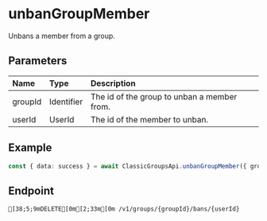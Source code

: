 
# unbanGroupMember
Unbans a member from a group.


## Parameters
| Name    | Type       | Description                                 |
| :------ | :--------- | :------------------------------------------ |
| groupId | Identifier | The id of the group to unban a member from. |
| userId  | UserId     | The id of the member to unban.              |



## Example
```ts copy showLineNumbers
const { data: success } = await ClassicGroupsApi.unbanGroupMember({ groupId: 5850082, userId: 1599940985 }); 
```



## Endpoint
```ansi
[38;5;9mDELETE[0m[2;33m[0m /v1/groups/{groupId}/bans/{userId}
```
  
